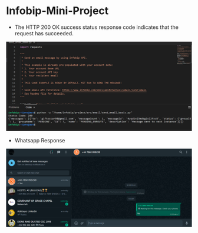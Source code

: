 # Infobip-Mini-Project

- The HTTP 200 OK success status response code indicates that the request has succeeded.

![Infobip Email Response](https://github.com/Gift-Ojeabulu/Infobip-Mini-Project/blob/main/Infobip-screenshot.PNG)

- Whatsapp Response

![Infobip Whatsapp Response](https://github.com/Gift-Ojeabulu/Infobip-Mini-Project/blob/main/WhatsappInfobip.PNG)





